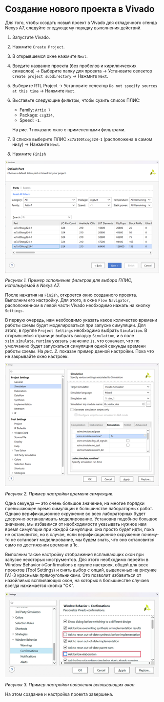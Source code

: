 # Создание нового проекта в Vivado

Для того, чтобы создать новый проект в Vivado для отладочного стенда Nexys A7, следуйте следующему порядку выполнения действий.

1. Запустите Vivado.
2. Нажмите `Create Project`.
3. В открывшемся окне нажмите `Next`.
4. Введите название проекта (без пробелов и кириллических символов) → Выберите папку для проекта → Установите селектор `Create project subdirectory` → Нажмите `Next`.
5. Выберите RTL Project → Установите селектор `Do not specify sources at this time` → Нажмите `Next`.
6. Выставьте следующие фильтры, чтобы сузить список ПЛИС:
   - Family: `Artix 7`
   - Package: `csg324`,
   - Speed: `-1`.

   На _рис. 1_ показано окно с примененными фильтрами.
7. В списке выберите ПЛИС `xc7a100tcsg324-1` (расположена в самом низу) → Нажмите `Next`.
8. Нажмите `Finish`

![../.pic/Vivado%20Basics/01.%20New%20project/fig_01.png](../.pic/Vivado%20Basics/01.%20New%20project/fig_01.png)

_Рисунок 1. Пример заполнения фильтров для выбора ПЛИС, используемой в Nexys A7._

После нажатия на `Finish`, откроется окно созданного проекта. Выполним его настройку. Для этого, в окне `Flow Navigator`, расположенном в левой части Vivado необходимо нажать на кнопку `Settings`.

В первую очередь, нам необходимо указать какое количество времени работы схемы будет моделироваться при запуске симуляции. Для этого, в группе `Project Settings` необходимо выбрать `Simulation`. В открывшейся странице выбрать вкладку `Simulation`, и в поле `xsim.simulate.runtime` указать значение `1s`, что означает, что по умолчанию будет запускаться симуляция одной секунды времени работы схемы. На _рис. 2_. показан пример данной настройки. Пока что не закрывайте окно настроек.

![../.pic/Vivado%20Basics/01.%20New%20project/fig_02.png](../.pic/Vivado%20Basics/01.%20New%20project/fig_02.png)

_Рисунок 2. Пример настройки времени симуляции._

Одна секунда — это очень большое значение, на многие порядки превышающее время симуляции в большинстве лабораторных работ. Однако верификационное окружение во всех лабораторных будет досрочно останавливать моделирование. Установив подобное большое значение, мы избавимся от необходимости указывать нужное нам время симуляции при каждой симуляции: она просто будет идти, пока не остановится, но в случае, если верификационное окружение почему-то не остановит моделирование, мы будем знать, что оно остановится само по достижении времени в 1с.

Выполним также настройку отображения всплывающих окон при запуске некоторых инструментов. Для этого необходимо перейти в Window Behavior->Confirmations в группе настроек, общей для всех проектов (Tool Settings) и снять выбор с опций, выделенных на рисунке IV.1-3 красными прямоугольниками.
Это позволит избавиться от назойливых всплывающих окон, на которых в большинстве случаев всегда нажимается кнопка "OK".


![../.pic/Vivado%20Basics/01.%20New%20project/fig_03.png](../.pic/Vivado%20Basics/01.%20New%20project/fig_03.jpg)

_Рисунок 3. Пример настройки появления всплывающих окон._

На этом создание и настройка проекта завершена.
